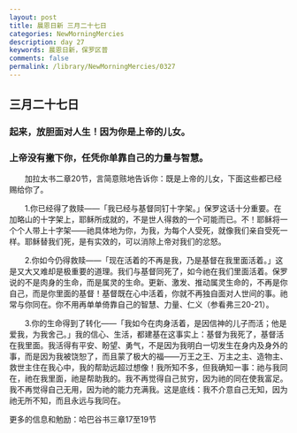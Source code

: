 ```yaml
---
layout: post
title: 晨恩日新 三月二十七日
categories: NewMorningMercies
description: day 27
keywords: 晨恩日新，保罗区普
comments: false
permalink: /library/NewMorningMercies/0327
---
```


## 三月二十七日

### 起来，放胆面对人生！因为你是上帝的儿女。

### 上帝没有撇下你，任凭你单靠自己的力量与智慧。

&emsp;&emsp;加拉太书二章20节，言简意赅地告诉你：既是上帝的儿女，下面这些都已经赐给你了。

&emsp;&emsp;1.你已经得了救赎——「我已经与基督同钉十字架。」保罗这话十分重要。在加略山的十字架上，耶稣所成就的，不是世人得救的一个可能而已。不！耶稣将一个个人带上十字架——祂具体地为你，为我，为每个人受死，就像我们亲自受死一样。耶稣替我们死，是有实效的，可以消除上帝对我们的忿怒。

&emsp;&emsp;2.你如今仍得救赎——「现在活着的不再是我，乃是基督在我里面活着。」这是又大又难却是极重要的道理。我们与基督同死了，如今祂在我们里面活着。保罗说的不是肉身的生命，而是属灵的生命。更新、激发、推动属灵生命的，不再是你自己，而是你里面的基督！基督既在心中活着，你就不再独自面对人世间的事。祂常与你同在。你不用再单单倚靠自己的智慧、力量、仁义（参看弗三20-21）。

&emsp;&emsp;3.你的生命得到了转化——「我如今在肉身活着，是因信神的儿子而活；他是爱我，为我舍己。」我的信心、生活，都建基在这事实上：基督为我死了，基督活在我里面。我活得有平安、盼望、勇气，不是因为我明白一切发生在身内及身外的事，而是因为我被饶恕了，而且蒙了极大的福——万王之王、万主之主、造物主、救世主住在我心中，我的帮助远超过想像！我所知不多，但我确知一事：祂与我同在，祂在我里面，祂是帮助我的。我不再觉得自己贫穷，因为祂的同在使我富足。我不再觉得自己无用，因为祂的能力充满我。这是底线：我不介意自己无知，因为祂无所不知，而且永远与我同在。

更多的信息和勉励：哈巴谷书三章17至19节